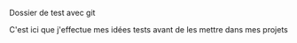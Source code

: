 Dossier de test avec git

C'est ici que j'effectue mes idées tests avant de les mettre dans mes projets

